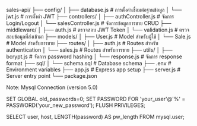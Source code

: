 sales-api/
├── config/
│   ├── database.js          # การตั้งค่าเชื่อมต่อฐานข้อมูล
│   └── jwt.js               # การตั้งค่า JWT
├── controllers/
│   ├── authController.js    # จัดการ Login/Logout
│   └── salesController.js   # จัดการข้อมูลการขาย CRUD
├── middleware/
│   ├── auth.js              # ตรวจสอบ JWT Token
│   └── validation.js        # ตรวจสอบข้อมูลที่ส่งเข้ามา
├── models/
│   ├── User.js              # Model สำหรับผู้ใช้
│   └── Sale.js              # Model สำหรับการขาย
├── routes/
│   ├── auth.js              # Routes สำหรับ authentication
│   └── sales.js             # Routes สำหรับการขาย
├── utils/
│   ├── bcrypt.js            # จัดการ password hashing
│   └── response.js          # จัดการ response format
├── sql/
│   └── schema.sql           # Database schema
├── .env                     # Environment variables
├── app.js                   # Express app setup
├── server.js                # Server entry point
└── package.json


Note:
Mysql Connection (version 5.0)

SET GLOBAL old_passwords=0;
SET PASSWORD FOR 'your_user'@'%' = PASSWORD('your_new_password');
FLUSH PRIVILEGES;

SELECT user, host, LENGTH(password) AS pw_length FROM mysql.user;
